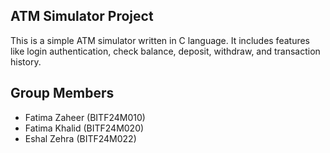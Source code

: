 ## ATM Simulator Project

This is a simple ATM simulator written in C language. It includes features like login authentication, check balance, deposit, withdraw, and transaction history.

## Group Members

- Fatima Zaheer (BITF24M010)
- Fatima Khalid  (BITF24M020)
- Eshal Zehra    (BITF24M022)
